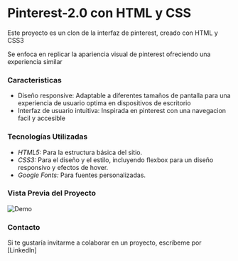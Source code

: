 # Pinterest-2.0 con HTML y CSS
Este proyecto es un clon de la interfaz de pinterest, creado con HTML y CSS3

Se enfoca en replicar la apariencia visual de pinterest ofreciendo una experiencia similar 

### Caracteristicas

* Diseño responsive: Adaptable a diferentes tamaños de pantalla para una experiencia de usuario optima en dispositivos de escritorio
* Interfaz de usuario intuitiva: Inspirada en pinterest con una navegacion facil y accesible

### Tecnologías Utilizadas
+ *HTML5:* Para la estructura básica del sitio.
+ *CSS3:* Para el diseño y el estilo, incluyendo flexbox para un diseño responsivo y efectos de hover.
+ *Google Fonts:* Para fuentes personalizadas.

### Vista Previa del Proyecto
![Demo](imagenes/Screenshot2024-05-13205835.png)
### Contacto
Si te gustaría invitarme a colaborar en un proyecto, escríbeme por [LinkedIn]
